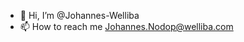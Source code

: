 - 👋 Hi, I’m @Johannes-Welliba
- 📫 How to reach me Johannes.Nodop@welliba.com

<!---
Johannes-Welliba/Johannes-Welliba is a ✨ special ✨ repository because its `README.md` (this file) appears on your GitHub profile.
You can click the Preview link to take a look at your changes.
--->
